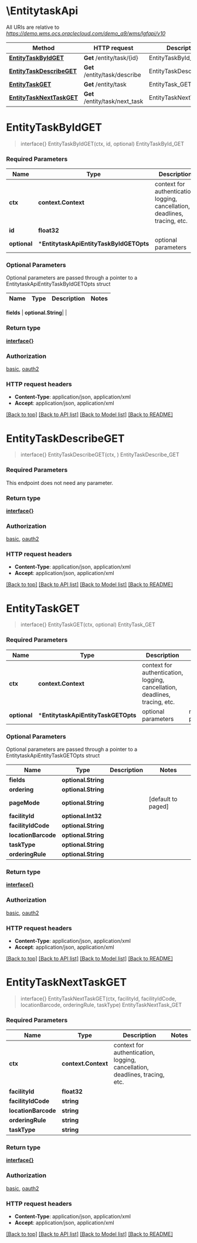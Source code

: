 # \EntitytaskApi

All URIs are relative to *https://demo.wms.ocs.oraclecloud.com/demo_a9/wms/lgfapi/v10*

Method | HTTP request | Description
------------- | ------------- | -------------
[**EntityTaskByIdGET**](EntitytaskApi.md#EntityTaskByIdGET) | **Get** /entity/task/{id} | EntityTaskById_GET
[**EntityTaskDescribeGET**](EntitytaskApi.md#EntityTaskDescribeGET) | **Get** /entity/task/describe | EntityTaskDescribe_GET
[**EntityTaskGET**](EntitytaskApi.md#EntityTaskGET) | **Get** /entity/task | EntityTask_GET
[**EntityTaskNextTaskGET**](EntitytaskApi.md#EntityTaskNextTaskGET) | **Get** /entity/task/next_task | EntityTaskNextTask_GET


# **EntityTaskByIdGET**
> interface{} EntityTaskByIdGET(ctx, id, optional)
EntityTaskById_GET



### Required Parameters

Name | Type | Description  | Notes
------------- | ------------- | ------------- | -------------
 **ctx** | **context.Context** | context for authentication, logging, cancellation, deadlines, tracing, etc.
  **id** | **float32**|  | 
 **optional** | ***EntitytaskApiEntityTaskByIdGETOpts** | optional parameters | nil if no parameters

### Optional Parameters
Optional parameters are passed through a pointer to a EntitytaskApiEntityTaskByIdGETOpts struct

Name | Type | Description  | Notes
------------- | ------------- | ------------- | -------------

 **fields** | **optional.String**|  | 

### Return type

[**interface{}**](interface{}.md)

### Authorization

[basic](../README.md#basic), [oauth2](../README.md#oauth2)

### HTTP request headers

 - **Content-Type**: application/json, application/xml
 - **Accept**: application/json, application/xml

[[Back to top]](#) [[Back to API list]](../README.md#documentation-for-api-endpoints) [[Back to Model list]](../README.md#documentation-for-models) [[Back to README]](../README.md)

# **EntityTaskDescribeGET**
> interface{} EntityTaskDescribeGET(ctx, )
EntityTaskDescribe_GET



### Required Parameters
This endpoint does not need any parameter.

### Return type

[**interface{}**](interface{}.md)

### Authorization

[basic](../README.md#basic), [oauth2](../README.md#oauth2)

### HTTP request headers

 - **Content-Type**: application/json, application/xml
 - **Accept**: application/json, application/xml

[[Back to top]](#) [[Back to API list]](../README.md#documentation-for-api-endpoints) [[Back to Model list]](../README.md#documentation-for-models) [[Back to README]](../README.md)

# **EntityTaskGET**
> interface{} EntityTaskGET(ctx, optional)
EntityTask_GET



### Required Parameters

Name | Type | Description  | Notes
------------- | ------------- | ------------- | -------------
 **ctx** | **context.Context** | context for authentication, logging, cancellation, deadlines, tracing, etc.
 **optional** | ***EntitytaskApiEntityTaskGETOpts** | optional parameters | nil if no parameters

### Optional Parameters
Optional parameters are passed through a pointer to a EntitytaskApiEntityTaskGETOpts struct

Name | Type | Description  | Notes
------------- | ------------- | ------------- | -------------
 **fields** | **optional.String**|  | 
 **ordering** | **optional.String**|  | 
 **pageMode** | **optional.String**|  | [default to paged]
 **facilityId** | **optional.Int32**|  | 
 **facilityIdCode** | **optional.String**|  | 
 **locationBarcode** | **optional.String**|  | 
 **taskType** | **optional.String**|  | 
 **orderingRule** | **optional.String**|  | 

### Return type

[**interface{}**](interface{}.md)

### Authorization

[basic](../README.md#basic), [oauth2](../README.md#oauth2)

### HTTP request headers

 - **Content-Type**: application/json, application/xml
 - **Accept**: application/json, application/xml

[[Back to top]](#) [[Back to API list]](../README.md#documentation-for-api-endpoints) [[Back to Model list]](../README.md#documentation-for-models) [[Back to README]](../README.md)

# **EntityTaskNextTaskGET**
> interface{} EntityTaskNextTaskGET(ctx, facilityId, facilityIdCode, locationBarcode, orderingRule, taskType)
EntityTaskNextTask_GET



### Required Parameters

Name | Type | Description  | Notes
------------- | ------------- | ------------- | -------------
 **ctx** | **context.Context** | context for authentication, logging, cancellation, deadlines, tracing, etc.
  **facilityId** | **float32**|  | 
  **facilityIdCode** | **string**|  | 
  **locationBarcode** | **string**|  | 
  **orderingRule** | **string**|  | 
  **taskType** | **string**|  | 

### Return type

[**interface{}**](interface{}.md)

### Authorization

[basic](../README.md#basic), [oauth2](../README.md#oauth2)

### HTTP request headers

 - **Content-Type**: application/json, application/xml
 - **Accept**: application/json, application/xml

[[Back to top]](#) [[Back to API list]](../README.md#documentation-for-api-endpoints) [[Back to Model list]](../README.md#documentation-for-models) [[Back to README]](../README.md)

